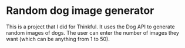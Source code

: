 # Random dog image generator

This is a project that I did for Thinkful.  It uses the Dog API to generate random images of dogs.  The user can enter the number of images they want (which can be anything from 1 to 50). 
